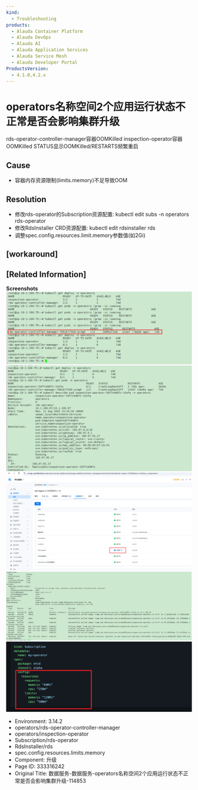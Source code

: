 ```yaml
---
kind:
  - Troubleshooting
products:
  - Alauda Container Platform
  - Alauda DevOps
  - Alauda AI
  - Alauda Application Services
  - Alauda Service Mesh
  - Alauda Developer Portal
ProductsVersion:
  - 4.1.0,4.2.x
---
```

<!-- A type of document that involves encountering a fault, diagnosing it, performing root cause analysis, and providing solutions. -->

# operators名称空间2个应用运行状态不正常是否会影响集群升级

rds-operator-controller-manager容器OOMKilled inspection-operator容器OOMKilled STATUS显示OOMKilled/RESTARTS频繁重启

## Cause
- 容器内存资源限制(limits.memory)不足导致OOM

## Resolution
- 修改rds-operator的Subscription资源配置: kubectl edit subs -n operators rds-operator
- 修改RdsInstaller CRD资源配置: kubectl edit rdsinstaller rds
- 调整spec.config.resources.limit.memory参数值(如2Gi)

## [workaround]

## [Related Information]
**Screenshots**
![](assets/shu-ju-fu-wu-shu-ju-fu-wu-operatorsming-cheng-kong-jian-2ge-ying-yong-yun-xing-z/1754893517_99781_9f03fe_ipaste_2025-08-11_14-20-12.png)![](assets/shu-ju-fu-wu-shu-ju-fu-wu-operatorsming-cheng-kong-jian-2ge-ying-yong-yun-xing-z/1754893518_99781_90e404_ipaste_2025-08-11_14-22-22.png)![](assets/shu-ju-fu-wu-shu-ju-fu-wu-operatorsming-cheng-kong-jian-2ge-ying-yong-yun-xing-z/1754893518_99781_137703_ipaste_2025-08-11_14-22-47.png)![](assets/shu-ju-fu-wu-shu-ju-fu-wu-operatorsming-cheng-kong-jian-2ge-ying-yong-yun-xing-z/1754893518_99781_8c3516_ipaste_2025-08-11_14-22-35.png)
![](assets/shu-ju-fu-wu-shu-ju-fu-wu-operatorsming-cheng-kong-jian-2ge-ying-yong-yun-xing-z/mceclip2_1754903494144_n1npg.png)
- Environment: 3.14.2
- operators/rds-operator-controller-manager
- operators/inspection-operator
- Subscription/rds-operator
- RdsInstaller/rds
- spec.config.resources.limits.memory
- Component: 升级
- Page ID: 333316242
- Original Title: 数据服务-数据服务-operators名称空间2个应用运行状态不正常是否会影响集群升级-114853
